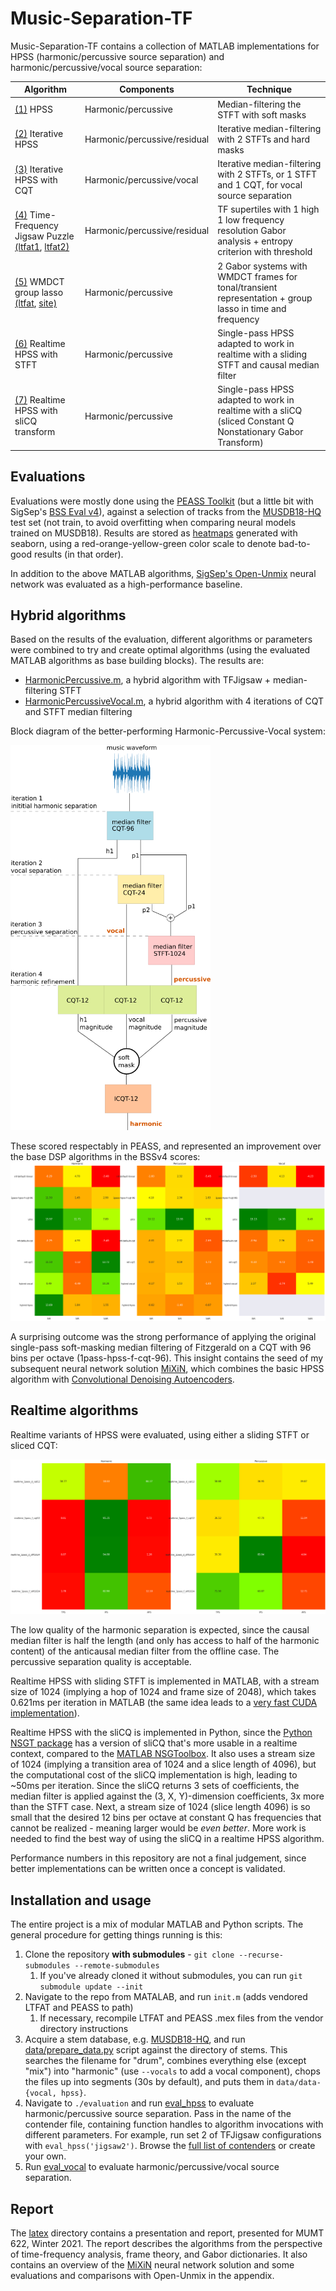 # Music-Separation-TF

Music-Separation-TF contains a collection of MATLAB implementations for HPSS (harmonic/percussive source separation) and harmonic/percussive/vocal source separation:

| Algorithm | Components | Technique |
| ------------- |--| ------------- |
| [(1)](http://dafx10.iem.at/papers/DerryFitzGerald_DAFx10_P15.pdf) HPSS | Harmonic/percussive | Median-filtering the STFT with soft masks |
| [(2)](https://www.audiolabs-erlangen.de/content/05-fau/assistant/00-driedger/01-publications/2014_DriedgerMuellerDisch_ExtensionsHPSeparation_ISMIR.pdf) Iterative HPSS | Harmonic/percussive/residual | Iterative median-filtering with 2 STFTs and hard masks |
| [(3)](https://arrow.tudublin.ie/cgi/viewcontent.cgi?article=1007&context=argart) Iterative HPSS with CQT | Harmonic/percussive/vocal |  Iterative median-filtering with 2 STFTs, or 1 STFT and 1 CQT, for vocal source separation |
| [(4)](https://hal.archives-ouvertes.fr/hal-00350152/document) Time-Frequency Jigsaw Puzzle [(ltfat1](https://ltfat.github.io/doc/sigproc/tfjigsawsep_code.html), [ltfat2)](https://github.com/ltfat/ltfat/blob/00c2929ef069d294dd84974af8887a9b91d1f994/sigproc/tfjigsawsep.m) | Harmonic/percussive/residual | TF supertiles with 1 high 1 low frequency resolution Gabor analysis + entropy criterion with threshold |
| [(5)](https://www.dafx.de/paper-archive/2011/Papers/51_e.pdf) WMDCT group lasso [(ltfat](https://ltfat.github.io/doc/demos/demo_audioshrink.html), [site)](https://homepage.univie.ac.at/monika.doerfler/StrucAudio.html) | Harmonic/percussive | 2 Gabor systems with WMDCT frames for tonal/transient representation + group lasso in time and frequency |
| [(6)](https://github.com/sevagh/Real-Time-HPSS) Realtime HPSS with STFT | Harmonic/percussive | Single-pass HPSS adapted to work in realtime with a sliding STFT and causal median filter |
| [(7)](https://www.univie.ac.at/nonstatgab/pdf_files/dogrhove12_amsart.pdf) Realtime HPSS with sliCQ transform | Harmonic/percussive | Single-pass HPSS adapted to work in realtime with a sliCQ (sliced Constant Q Nonstationary Gabor Transform) |

## Evaluations

Evaluations were mostly done using the [PEASS Toolkit](http://bass-db.gforge.inria.fr/peass/) (but a little bit with SigSep's [BSS Eval v4](https://github.com/sigsep/bsseval/)), against a selection of tracks from the [MUSDB18-HQ](https://zenodo.org/record/3338373) test set (not train, to avoid overfitting when comparing neural models trained on MUSDB18). Results are stored as [heatmaps](./evaluation/heatmaps) generated with seaborn, using a red-orange-yellow-green color scale to denote bad-to-good results (in that order).

In addition to the above MATLAB algorithms, [SigSep's Open-Unmix](https://sigsep.github.io/open-unmix/) neural network was evaluated as a high-performance baseline.

## Hybrid algorithms

Based on the results of the evaluation, different algorithms or parameters were combined to try and create optimal algorithms (using the evaluated MATLAB algorithms as base building blocks). The results are:
* [HarmonicPercussive.m](./algorithms/HarmonicPercussive.m), a hybrid algorithm with TFJigsaw + median-filtering STFT
* [HarmonicPercussiveVocal.m](./algorithms/HarmonicPercussiveVocal.m), a hybrid algorithm with 4 iterations of CQT and STFT median filtering

Block diagram of the better-performing Harmonic-Percussive-Vocal system:

<img src="./latex/hybrid_vocal_block_diagram.png" width="320px"/>

These scored respectably in PEASS, and represented an improvement over the base DSP algorithms in the BSSv4 scores:
![bssv4](./evaluation/heatmaps/Final_Vocal_BSSv4_abbrev.png)

A surprising outcome was the strong performance of applying the original single-pass soft-masking median filtering of Fitzgerald on a CQT with 96 bins per octave (1pass-hpss-f-cqt-96). This insight contains the seed of my subsequent neural network solution [MiXiN](https://github.com/sevagh/MiXiN), which combines the basic HPSS algorithm with [Convolutional Denoising Autoencoders](https://arxiv.org/abs/1703.08019).

## Realtime algorithms

Realtime variants of HPSS were evaluated, using either a sliding STFT or sliced CQT:

![rtpeass](./evaluation/heatmaps/Realtime_PEASS_abbrev.png)

The low quality of the harmonic separation is expected, since the causal median filter is half the length (and only has access to half of the harmonic content) of the anticausal median filter from the offline case. The percussive separation quality is acceptable.

Realtime HPSS with sliding STFT is implemented in MATLAB, with a stream size of 1024 (implying a hop of 1024 and frame size of 2048), which takes 0.621ms per iteration in MATLAB (the same idea leads to a [very fast CUDA implementation](https://github.com/sevagh/Zen)).

Realtime HPSS with the sliCQ is implemented in Python, since the [Python NSGT package](https://github.com/grrrr/nsgt) has a version of sliCQ that's more usable in a realtime context, compared to the [MATLAB NSGToolbox](http://nsg.sourceforge.net/). It also uses a stream size of 1024 (implying a transition area of 1024 and a slice length of 4096), but the computational cost of the sliCQ implementation is high, leading to ~50ms per iteration. Since the sliCQ returns 3 sets of coefficients, the median filter is applied against the (3, X, Y)-dimension coefficients, 3x more than the STFT case. Next, a stream size of 1024 (slice length 4096) is so small that the desired 12 bins per octave at constant Q has frequencies that cannot be realized - meaning larger would be _even better_. More work is needed to find the best way of using the sliCQ in a realtime HPSS algorithm.

Performance numbers in this repository are not a final judgement, since better implementations can be written once a concept is validated.

## Installation and usage

The entire project is a mix of modular MATLAB and Python scripts. The general procedure for getting things running is this:

1. Clone the repository **with submodules** - `git clone --recurse-submodules --remote-submodules`
    1. If you've already cloned it without submodules, you can run `git submodule update --init`
2. Navigate to the repo from MATALAB, and run `init.m` (adds vendored LTFAT and PEASS to path)
    1. If necessary, recompile LTFAT and PEASS .mex files from the vendor directory instructions
3. Acquire a stem database, e.g. [MUSDB18-HQ](https://zenodo.org/record/3338373), and run [data/prepare_data.py](./data/prepare_data.py) script against the directory of stems. This searches the filename for "drum", combines everything else (except "mix") into "harmonic" (use `--vocals` to add a vocal component), chops the files up into segments (30s by default), and puts them in `data/data-{vocal, hpss}`.
5. Navigate to `./evaluation` and run [eval_hpss](./evaluation/eval_hpss.m) to evaluate harmonic/percussive source separation. Pass in the name of the contender file, containing function handles to algorithm invocations with different parameters. For example, run set 2 of TFJigsaw configurations with `eval_hpss('jigsaw2')`. Browse the [full list of contenders](./evaluation/contenders) or create your own.
7. Run [eval_vocal](./evaluation/eval_vocal.m) to evaluate harmonic/percussive/vocal source separation.

## Report

The [latex](./latex) directory contains a presentation and report, presented for MUMT 622, Winter 2021. The report describes the algorithms from the perspective of time-frequency analysis, frame theory, and Gabor dictionaries. It also contains an overview of the [MiXiN](https://github.com/sevagh/MiXiN) neural network solution and some evaluations and comparisons with Open-Unmix in the appendix.
